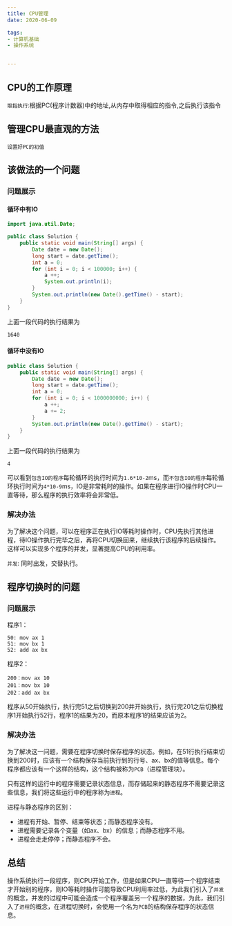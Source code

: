 ```yaml
---
title: CPU管理
date: 2020-06-09

tags:
- 计算机基础
- 操作系统


---
```


## CPU的工作原理

`取指执行`:根据PC(程序计数器)中的地址,从内存中取得相应的指令,之后执行该指令

## 管理CPU最直观的方法

`设置好PC的初值`

## 该做法的一个问题

### 问题展示

#### 循环中有IO
```Java
import java.util.Date;

public class Solution {
    public static void main(String[] args) {
        Date date = new Date();
        long start = date.getTime();
        int a = 0;
        for (int i = 0; i < 100000; i++) {
            a ++;
            System.out.println(i);
        }
        System.out.println(new Date().getTime() - start);
    }
}
```

上面一段代码的执行结果为

```
1640
```

#### 循环中没有IO

```Java
public class Solution {
    public static void main(String[] args) {
        Date date = new Date();
        long start = date.getTime();
        int a = 0;
        for (int i = 0; i < 1000000000; i++) {
            a ++;
            a += 2;
        }
        System.out.println(new Date().getTime() - start);
    }
}
```
上面一段代码的执行结果为

```
4
```

可以看到`包含IO的程序`每轮循环的执行时间为`1.6*10-2`ms，而`不包含IO的程序`每轮循环执行时间为`4*10-9`ms，IO是非常耗时的操作。如果在程序进行IO操作时CPU一直等待，那么程序的执行效率将会非常低。

### 解决办法

为了解决这个问题，可以在程序正在执行IO等耗时操作时，CPU先执行其他进程，待IO操作执行完毕之后，再将CPU切换回来，继续执行该程序的后续操作。这样可以实现多个程序的并发，显著提高CPU的利用率。

`并发`: 同时出发，交替执行。

## 程序切换时的问题

### 问题展示

程序1：
```汇编
50: mov ax 1
51: mov bx 1
52: add ax bx
```
程序2：
```
200：mov ax 10
201：mov bx 10
202：add ax bx
```

程序从50开始执行，执行完51之后切换到200并开始执行，执行完201之后切换程序1开始执行52行，程序1的结果为20，而原本程序1的结果应该为2。

### 解决办法

为了解决这一问题，需要在程序切换时保存程序的状态。例如，在51行执行结束切换到200时，应该有一个结构保存当前执行到的行号、ax、bx的值等信息。每个程序都应该有一个这样的结构，这个结构被称为`PCB`（进程管理块）。

只有这样的运行中的程序需要记录状态信息，而存储起来的静态程序不需要记录这些信息，我们将这些运行中的程序称为`进程`。

进程与静态程序的区别：
- 进程有开始、暂停、结束等状态；而静态程序没有。
- 进程需要记录各个变量（如ax、bx）的信息；而静态程序不用。
- 进程会走走停停；而静态程序不会。

## 总结

操作系统执行一段程序，则CPU开始工作，但是如果CPU一直等待一个程序结束才开始别的程序，则IO等耗时操作可能导致CPU利用率过低，为此我们引入了`并发`的概念，并发的过程中可能会造成一个程序覆盖另一个程序的数据，为此，我们引入了`进程`的概念，在进程切换时，会使用一个名为`PCB`的结构保存程序的状态信息。